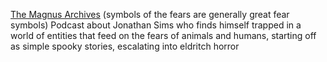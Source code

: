[The Magnus Archives](https://the-magnus-archives.fandom.com/wiki/The_Magnus_Archives_Wikia) (symbols of the fears are generally great fear symbols)
	Podcast about Jonathan Sims who finds himself trapped in a world of entities that feed on the fears of animals and humans, starting off as simple spooky stories, escalating into eldritch horror